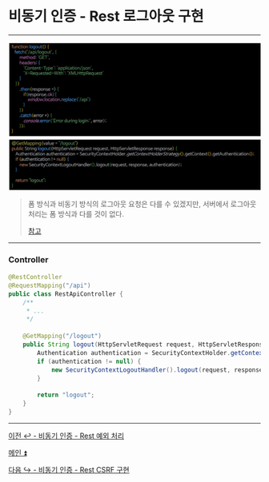 # 비동기 인증 - Rest 로그아웃 구현

---

![img.png](img.png)

> 폼 방식과 비동기 방식의 로그아웃 요청은 다를 수 있겠지만, 서버에서 로그아웃 처리는 폼 방식과 다를 것이 없다.
> 
> [참고](https://github.com/genesis12345678/TIL/blob/main/Spring/security/Projects/%ED%9A%8C%EC%9B%90_%EC%9D%B8%EC%A6%9D_%EC%8B%9C%EC%8A%A4%ED%85%9C/Logout/Main.md)

---

### Controller

```java
@RestController
@RequestMapping("/api")
public class RestApiController {
    /**
     * ...
     */

    @GetMapping("/logout")
    public String logout(HttpServletRequest request, HttpServletResponse response) {
        Authentication authentication = SecurityContextHolder.getContextHolderStrategy().getContext().getAuthentication();
        if (authentication != null) {
            new SecurityContextLogoutHandler().logout(request, response, authentication);
        }

        return "logout";
    }
}
```

---

[이전 ↩️ - 비동기 인증 - Rest 예외 처리](https://github.com/genesis12345678/TIL/blob/main/Spring/security/Projects/%EB%B9%84%EB%8F%99%EA%B8%B0_%EC%9D%B8%EC%A6%9D/%EC%98%88%EC%99%B8%EC%B2%98%EB%A6%AC/Main.md)

[메인 ⏫](https://github.com/genesis12345678/TIL/blob/main/Spring/security/main.md)

[다음 ↪️ - 비동기 인증 - Rest CSRF 구현](https://github.com/genesis12345678/TIL/blob/main/Spring/security/Projects/%EB%B9%84%EB%8F%99%EA%B8%B0_%EC%9D%B8%EC%A6%9D/CSRF/Main.md)